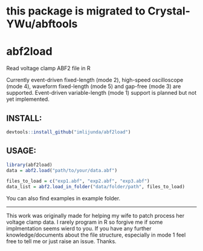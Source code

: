 # this package is migrated to Crystal-YWu/abftools

# abf2load
Read voltage clamp ABF2 file in R

Currently event-driven fixed-length (mode 2), high-speed oscilloscope (mode 4), waveform fixed-length (mode 5) and gap-free (mode 3) are supported. Event-driven variable-length (mode 1) support is planned but not yet implemented.

## INSTALL:
```r
devtools::install_github("imlijunda/abf2load")
```

## USAGE:
```r
library(abf2load)
data = abf2.load("path/to/your/data.abf")

files_to_load = c("exp1.abf", "exp2.abf", "exp3.abf")
data_list = abf2.load_in_folder("data/folder/path", files_to_load)
```

You can also find examples in example folder.

---
This work was originally made for helping my wife to patch process her voltage clamp data. I rarely program in R so forgive me if some implmentation seems wierd to you. If you have any further knowledge/documents about the file structure, especially in mode 1 feel free to tell me or just raise an issue. Thanks.
